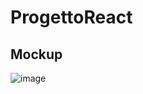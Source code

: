 # ProgettoReact
## Mockup
![image](https://github.com/user-attachments/assets/7f09ed3b-7681-45da-924c-dd744dad85ba)
